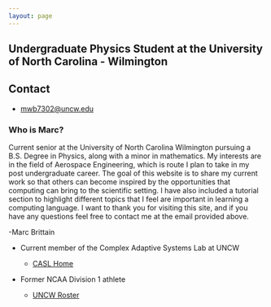```yaml
---
layout: page
---
```


## Undergraduate Physics Student at the University of North Carolina - Wilmington

## Contact

* [mwb7302@uncw.edu](mailto:mwb7302@uncw.edu)

### Who is Marc?

Current senior at the University of North Carolina Wilmington pursuing a B.S. Degree in Physics, along with a minor in mathematics. My interests are in the field of Aerospace Engineering, which is route I plan to take in my post undergraduate career. The goal of this website is to share my current work so that others can become inspired by the opportunities that computing can bring to the scientific setting. I have also included a tutorial section to highlight different topics that I feel are important in learning a computing language. I want to thank you for visiting this site, and if you have any questions feel free to contact me at the email provided above.

-Marc Brittain


* Current member of the Complex Adaptive Systems Lab at UNCW
  * [CASL Home](http://people.uncw.edu/mcnamarad/)

* Former NCAA Division 1 athlete
  * [UNCW Roster](http://www.uncwsports.com/roster.aspx?rp_id=4328&path=mswimFour-time)
